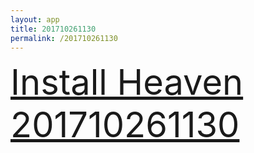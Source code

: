 ```yaml
---
layout: app
title: 201710261130
permalink: /201710261130
---
```

<div class="pure-g">
    <div class="pure-u-1-1" style="font-size: 4em">
        <a class="pure-button-primary" href="itms-services://?action=download-manifest&url=https%3A%2F%2Flitsungyisigono.github.io%2FTestScript%2Fmanifests%2F201710261130.plist"><i class="fa fa-download" aria-hidden="true"></i>Install Heaven 201710261130</a>
    </div>
</div>